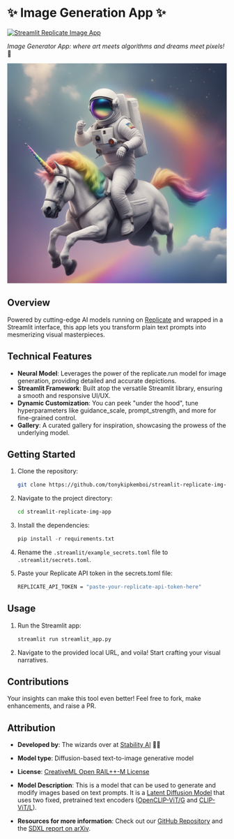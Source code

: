 # ✨ Image Generation App ✨

[![Streamlit Replicate Image App](https://github.com/tonykipkemboi/streamlit-replicate-img-app/actions/workflows/python-app.yml/badge.svg)](https://github.com/tonykipkemboi/streamlit-replicate-img-app/actions/workflows/python-app.yml)

_Image Generator App: where art meets algorithms and dreams meet pixels!_ 🚀

![Astronaut on a unicorn](home/gallery/astro_on_unicorn.png)

## Overview

Powered by cutting-edge AI models running on [Replicate](https://replicate.com/about) and wrapped in a Streamlit interface, this app lets you transform plain text prompts into mesmerizing visual masterpieces.

## Technical Features

- **Neural Model**: Leverages the power of the replicate.run model for image generation, providing detailed and accurate depictions.
- **Streamlit Framework**: Built atop the versatile Streamlit library, ensuring a smooth and responsive UI/UX.
- **Dynamic Customization**: You can peek "under the hood", tune hyperparameters like guidance_scale, prompt_strength, and more for fine-grained control.
- **Gallery**: A curated gallery for inspiration, showcasing the prowess of the underlying model.

## Getting Started

1. Clone the repository:

   ```bash
   git clone https://github.com/tonykipkemboi/streamlit-replicate-img-app.git
   ```

2. Navigate to the project directory:

   ```bash
   cd streamlit-replicate-img-app
   ```

3. Install the dependencies:

   ```python
   pip install -r requirements.txt
   ```

4. Rename the `.streamlit/example_secrets.toml` file to `.streamlit/secrets.toml`.

5. Paste your Replicate API token in the secrets.toml file:

   ```bash
   REPLICATE_API_TOKEN = "paste-your-replicate-api-token-here"
   ```

## Usage

1. Run the Streamlit app:

   ```python
   streamlit run streamlit_app.py
   ```

2. Navigate to the provided local URL, and voila! Start crafting your visual narratives.

## Contributions

Your insights can make this tool even better! Feel free to fork, make enhancements, and raise a PR.

## Attribution

- **Developed by**: The wizards over at [Stability AI](https://stability.ai/) 🧙‍♂️

- **Model type**: Diffusion-based text-to-image generative model

- **License**: [CreativeML Open RAIL++-M License](https://huggingface.co/stabilityai/stable-diffusion-xl-base-1.0/blob/main/LICENSE.md)

- **Model Description**: This is a model that can be used to generate and modify images based on text prompts. It is a [Latent Diffusion Model](https://arxiv.org/abs/2112.10752) that uses two fixed, pretrained text encoders ([OpenCLIP-ViT/G](https://github.com/mlfoundations/open_clip) and [CLIP-ViT/L](https://github.com/openai/CLIP/tree/main)).

- **Resources for more information**: Check out our [GitHub Repository](https://github.com/Stability-AI/generative-models) and the [SDXL report on arXiv](https://arxiv.org/abs/2307.01952).
